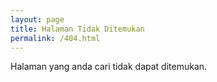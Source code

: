 ```yaml
---
layout: page
title: Halaman Tidak Ditemukan
permalink: /404.html
---
```

<p>Halaman yang anda cari tidak dapat ditemukan.</p>
